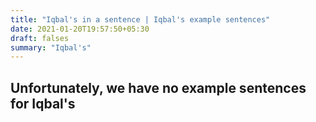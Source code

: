 ```yaml
---
title: "Iqbal's in a sentence | Iqbal's example sentences"
date: 2021-01-20T19:57:50+05:30
draft: falses
summary: "Iqbal's"
---
```

## Unfortunately, we have no example sentences for Iqbal's                 
